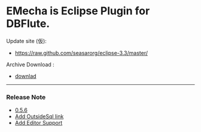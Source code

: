 # EMecha is Eclipse Plugin for DBFlute. #

Update site (仮): 
* https://raw.github.com/seasarorg/eclipse-3.3/master/

Archive Download : 
* [downlad](https://raw.github.com/seasarorg/dbflute-emecha/master/emecha.zip)

-----------
### Release Note ###

* [0.5.6](https://github.com/seasarorg/dbflute-emecha/releases/tag/0.5.6) 
 * [Add OutsideSql link](https://github.com/seasarorg/dbflute-emecha/pull/1)
 * [Add Editor Support](https://github.com/seasarorg/dbflute-emecha/pull/2)

